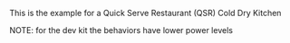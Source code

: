 This is the example for a Quick Serve Restaurant (QSR)
Cold
Dry
Kitchen

NOTE: for the dev kit the behaviors have lower power levels
